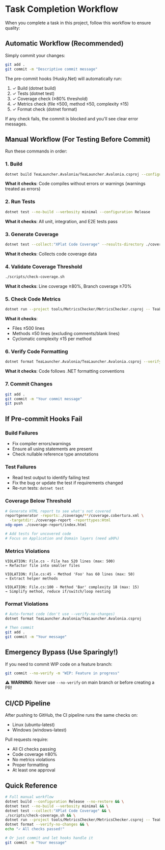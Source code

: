 # Task Completion Workflow

When you complete a task in this project, follow this workflow to ensure quality:

## Automatic Workflow (Recommended)
Simply commit your changes:
```bash
git add .
git commit -m "Descriptive commit message"
```

The pre-commit hooks (Husky.Net) will automatically run:
1. ✓ Build (dotnet build)
2. ✓ Tests (dotnet test)
3. ✓ Coverage check (≥80% threshold)
4. ✓ Metrics check (file ≤500, method ≤50, complexity ≤15)
5. ✓ Format check (dotnet format)

If any check fails, the commit is blocked and you'll see clear error messages.

## Manual Workflow (For Testing Before Commit)
Run these commands in order:

### 1. Build
```bash
dotnet build TeaLauncher.Avalonia/TeaLauncher.Avalonia.csproj --configuration Release --no-restore
```
**What it checks**: Code compiles without errors or warnings (warnings treated as errors)

### 2. Run Tests
```bash
dotnet test --no-build --verbosity minimal --configuration Release
```
**What it checks**: All unit, integration, and E2E tests pass

### 3. Generate Coverage
```bash
dotnet test --collect:"XPlat Code Coverage" --results-directory ./coverage --configuration Release
```
**What it checks**: Collects code coverage data

### 4. Validate Coverage Threshold
```bash
./scripts/check-coverage.sh
```
**What it checks**: Line coverage ≥80%, Branch coverage ≥70%

### 5. Check Code Metrics
```bash
dotnet run --project tools/MetricsChecker/MetricsChecker.csproj -- TeaLauncher.Avalonia/TeaLauncher.Avalonia.csproj
```
**What it checks**:
- Files ≤500 lines
- Methods ≤50 lines (excluding comments/blank lines)
- Cyclomatic complexity ≤15 per method

### 6. Verify Code Formatting
```bash
dotnet format TeaLauncher.Avalonia/TeaLauncher.Avalonia.csproj --verify-no-changes
```
**What it checks**: Code follows .NET formatting conventions

### 7. Commit Changes
```bash
git add .
git commit -m "Your commit message"
git push
```

## If Pre-commit Hooks Fail

### Build Failures
- Fix compiler errors/warnings
- Ensure all using statements are present
- Check nullable reference type annotations

### Test Failures
- Read test output to identify failing test
- Fix the bug or update the test if requirements changed
- Re-run tests: `dotnet test`

### Coverage Below Threshold
```bash
# Generate HTML report to see what's not covered
reportgenerator -reports:./coverage/**/coverage.cobertura.xml \
  -targetdir:./coverage-report -reporttypes:Html
xdg-open ./coverage-report/index.html

# Add tests for uncovered code
# Focus on Application and Domain layers (need ≥90%)
```

### Metrics Violations
```
VIOLATION: File.cs - File has 520 lines (max: 500)
→ Refactor file into smaller files

VIOLATION: File.cs:45 - Method 'Foo' has 60 lines (max: 50)
→ Extract helper methods

VIOLATION: File.cs:100 - Method 'Bar' complexity 18 (max: 15)
→ Simplify method, reduce if/switch/loop nesting
```

### Format Violations
```bash
# Auto-format code (don't use --verify-no-changes)
dotnet format TeaLauncher.Avalonia/TeaLauncher.Avalonia.csproj

# Then commit
git add .
git commit -m "Your message"
```

## Emergency Bypass (Use Sparingly!)
If you need to commit WIP code on a feature branch:
```bash
git commit --no-verify -m "WIP: Feature in progress"
```

⚠️ **WARNING**: Never use `--no-verify` on main branch or before creating a PR!

## CI/CD Pipeline
After pushing to GitHub, the CI pipeline runs the same checks on:
- Linux (ubuntu-latest)
- Windows (windows-latest)

Pull requests require:
- All CI checks passing
- Code coverage ≥80%
- No metrics violations
- Proper formatting
- At least one approval

## Quick Reference
```bash
# Full manual workflow
dotnet build --configuration Release --no-restore && \
dotnet test --no-build --verbosity minimal && \
dotnet test --collect:"XPlat Code Coverage" && \
./scripts/check-coverage.sh && \
dotnet run --project tools/MetricsChecker/MetricsChecker.csproj -- TeaLauncher.Avalonia/TeaLauncher.Avalonia.csproj && \
dotnet format --verify-no-changes && \
echo "✓ All checks passed!"

# Or just commit and let hooks handle it
git commit -m "Your message"
```
